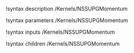 !syntax description /Kernels/NSSUPGMomentum

!syntax parameters /Kernels/NSSUPGMomentum

!syntax inputs /Kernels/NSSUPGMomentum

!syntax children /Kernels/NSSUPGMomentum
